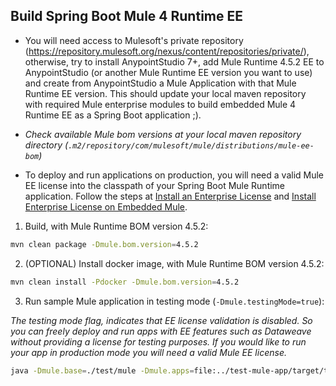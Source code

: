 ## Build Spring Boot Mule 4 Runtime EE

- You will need access to Mulesoft's private repository (https://repository.mulesoft.org/nexus/content/repositories/private/), 
otherwise, try to install AnypointStudio 7+, add Mule Runtime 4.5.2 EE to AnypointStudio (or another Mule Runtime EE version you want to use) and 
create from AnypointStudio a Mule Application with that Mule Runtime EE version. This should update your local maven repository with required Mule enterprise modules to build embedded Mule 4 Runtime EE as a Spring Boot application ;).

- _Check available Mule bom versions at your local maven repository directory (`.m2/repository/com/mulesoft/mule/distributions/mule-ee-bom`)_

- To deploy and run applications on production, you will need a valid Mule EE license into the classpath of your Spring Boot Mule Runtime application. Follow the steps at [Install an Enterprise License](https://docs.mulesoft.com/mule-runtime/4.2/installing-an-enterprise-license) and 
[Install Enterprise License on Embedded Mule](https://docs.mulesoft.com/mule-runtime/4.2/installing-an-enterprise-license#install-enterprise-license-on-embedded-mule).

1. Build, with Mule Runtime BOM version 4.5.2:

``` bash
mvn clean package -Dmule.bom.version=4.5.2
````

2. (OPTIONAL) Install docker image, with Mule Runtime BOM version 4.5.2:

``` bash
mvn clean install -Pdocker -Dmule.bom.version=4.5.2
```

3. Run sample Mule application in testing mode (`-Dmule.testingMode=true`):

_The testing mode flag, indicates that EE license validation is disabled. So you can freely deploy and run apps with EE features such as Dataweave without providing a license for testing purposes. If you would like to run your app in production mode you will need a valid Mule EE license._ 

``` bash
java -Dmule.base=./test/mule -Dmule.apps=file:../test-mule-app/target/test-mule-app-1.0.0-mule-application.jar -Dmule.cleanStartup=true -Dmule.testingMode=true -jar target/spring-boot-mule4-runtime-ee-4.5.2.jar
```
